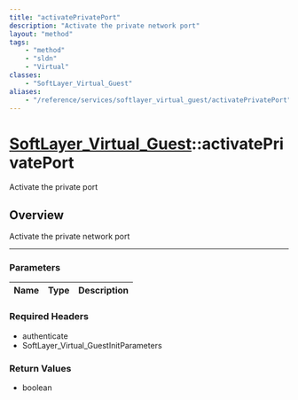```yaml
---
title: "activatePrivatePort"
description: "Activate the private network port"
layout: "method"
tags:
    - "method"
    - "sldn"
    - "Virtual"
classes:
    - "SoftLayer_Virtual_Guest"
aliases:
    - "/reference/services/softlayer_virtual_guest/activatePrivatePort"
---
```

# [SoftLayer_Virtual_Guest](/reference/services/SoftLayer_Virtual_Guest)::activatePrivatePort


Activate the private port


## Overview 
Activate the private network port

-----

### Parameters 
|Name | Type | Description |
| --- | --- | --- |


### Required Headers
* authenticate
* SoftLayer_Virtual_GuestInitParameters


### Return Values
* boolean




